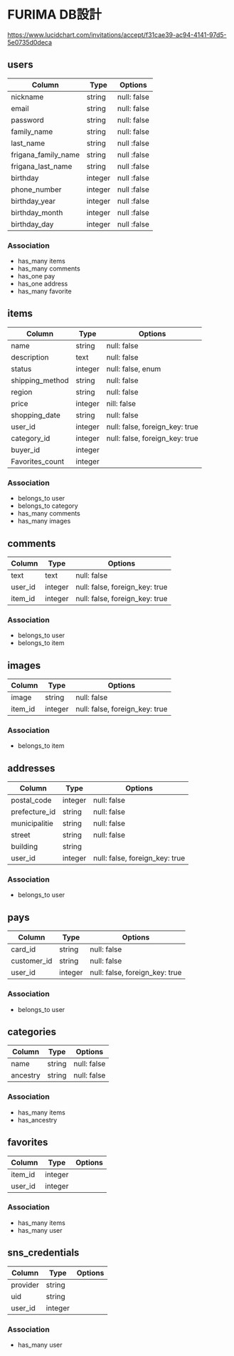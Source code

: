 # FURIMA DB設計
https://www.lucidchart.com/invitations/accept/f31cae39-ac94-4141-97d5-5e0735d0deca
## users
|Column|Type|Options|
|------|----|-------|
|nickname|string|null: false|
|email|string|null: false|
|password|string|null: false|
|family_name|string|null: false|
|last_name|string|null :false|
|frigana_family_name|string|null :false|
|frigana_last_name|string|null :false|
|birthday|integer|null :false|
|phone_number|integer|null :false|
|birthday_year|integer|null :false|
|birthday_month|integer|null :false|
|birthday_day|integer|null :false|
### Association
- has_many items
- has_many comments
- has_one pay
- has_one address
- has_many favorite
## items
|Column|Type|Options|
|------|----|-------|
|name|string|null: false|
|description|text|null: false|
|status|integer|null: false, enum|
|shipping_method|string|null: false|
|region|string|null: false|
|price|integer|nill: false|
|shopping_date|string|null: false|
|user_id|integer|null: false, foreign_key: true|
|category_id|integer|null: false, foreign_key: true|
|buyer_id|integer||
|Favorites_count|integer||
### Association
- belongs_to user
- belongs_to category
- has_many comments
- has_many images
## comments
|Column|Type|Options|
|------|----|-------|
|text|text|null: false|
|user_id|integer|null: false, foreign_key: true|
|item_id|integer|null: false, foreign_key: true|
### Association
- belongs_to user
- belongs_to item
## images
|Column|Type|Options|
|------|----|-------|
|image|string|null: false|
|item_id|integer|null: false, foreign_key: true|
### Association
- belongs_to item
## addresses
|Column|Type|Options|
|------|----|-------|
|postal_code|integer|null: false|
|prefecture_id|string|null: false|
|municipalitie|string|null: false|
|street|string|null: false|
|building|string||
|user_id|integer|null: false, foreign_key: true|
### Association
- belongs_to user
## pays
|Column|Type|Options|
|------|----|-------|
|card_id|string|null: false|
|customer_id|string|null: false|
|user_id|integer|null: false, foreign_key: true|
### Association
- belongs_to user
## categories
|Column|Type|Options|
|------|----|-------|
|name|string|null: false|
|ancestry|string|null: false|
### Association
- has_many items
- has_ancestry
## favorites
|Column|Type|Options|
|------|----|-------|
|item_id|integer||
|user_id|integer||
### Association
- has_many items
- has_many user
## sns_credentials
|Column|Type|Options|
|------|----|-------|
|provider|string||
|uid|string||
|user_id|integer||
### Association
- has_many user

